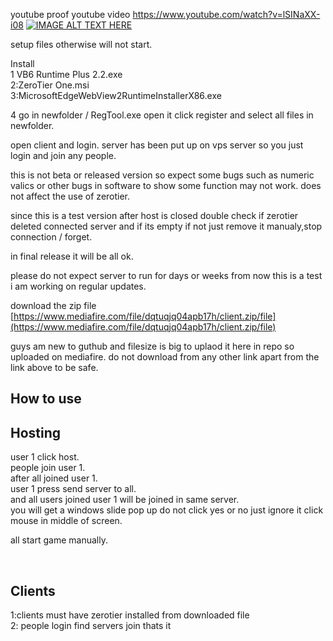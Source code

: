 youtube proof
youtube video
https://www.youtube.com/watch?v=lSINaXX-i08
[![IMAGE ALT TEXT HERE](https://i1.ytimg.com/vi/lSINaXX-i08/hqdefault.jpg)](https://www.youtube.com/watch?v=lSINaXX-i08)

setup files otherwise will not start.

Install<br/>
1 VB6 Runtime Plus 2.2.exe<br/>
2:ZeroTier One.msi<br/>
3:MicrosoftEdgeWebView2RuntimeInstallerX86.exe<br/>

4 go in newfolder / RegTool.exe open it click register and select all files in newfolder.<br/>

open client and login.
server has been put up on vps server so you just login and join any people.

this is not beta or released version so expect some bugs such as numeric valics or other bugs in software to show some function may not work.
does not affect the use of zerotier.

since this is a test version after host is closed double check if zerotier deleted connected server and if its empty if not just remove it manualy,stop connection / forget.

in final release it will be all ok.

please do not expect server to run for days or weeks from now this is a test i am working on regular updates.

download the zip file
[https://www.mediafire.com/file/dqtuqjq04apb17h/client.zip/file](https://www.mediafire.com/file/dqtuqjq04apb17h/client.zip/file)

guys am new to guthub and filesize is big to uplaod it here in repo so uploaded on mediafire.
do not download from any other link apart from the link above to be safe.

## How to use
## Hosting
user 1 click host.<br/>
people join user 1.<br/>
after all joined user 1.<br/>
user 1 press send server to all.<br/>
and all users joined user 1 will be joined in same server.<br/>
you will get a windows slide pop up do not click yes or no just ignore it click mouse in middle of screen.<br/>

all start game manually.

​


## Clients
1:clients must have zerotier installed from downloaded file<br/>
2: people login find servers join thats it
